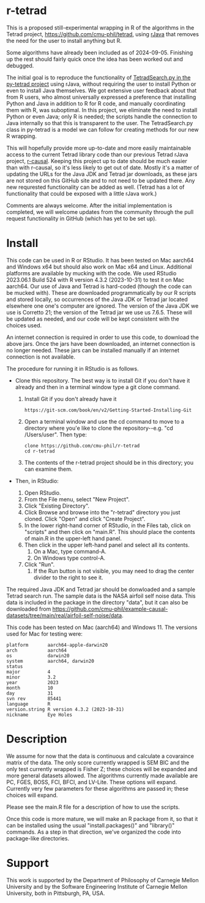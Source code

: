 # r-tetrad

This is a proposed still-experimental wrapping in R of the algorithms in the Tetrad project, https://github.com/cmu-phil/tetrad, using [rJava](https://rdrr.io/cran/rJava/man/) that removes the need for the user to install anything but R.

Some algorithms have already been included as of 2024-09-05. Finishing up the rest should fairly quick once the idea has been worked out and debugged.

The initial goal is to reproduce the functionality of [TetradSearch.py in the py-tetrad project](https://github.com/cmu-phil/py-tetrad/blob/main/pytetrad/tools/TetradSearch.py) using rJava, without requiring the user to install Python or even to install Java themselves. We got extensive user feedback about that from R users, who almost universally expressed a preference that installing Python and Java in addition to R for R code, and manually coordinating them with R, was suboptimal. In this project, we eliminate the need to install Python or even Java; only R is needed; the scripts handle the connection to Java internally so that this is transparent to the user. The TetradSearch.py class in py-tetrad is a model we can follow for creating methods for our new R wrapping.

This will hopefully provide more up-to-date and more easily maintainable access to the current Tetrad library code than our previous Tetrad rJava project, [r-causal](https://github.com/bd2kccd/r-causal). Keeping this project up to date should be much easier than with r-causal, so it's less likely to get out of date. Mostly it's a matter of updating the URLs for the Java JDK and Tetrad jar downloads, as these jars are not stored on this GitHub site and to not need to be updated there. Any new requrested functionality can be added as well. (Tetrad has a lot of functionality that could be exposed with a little rJava work.)

Comments are always welcome. After the initial implementation is completed, we will welcome updates from the community through the pull request functionality in GitHub (which has yet to be set up).

# Install

This code can be used in R or RStudio. It has been tested on Mac aarch64 and Windows x64 but should also work on Mac x64 and Linux. Additional platforms are available by mucking with the code. We used RStudio 2023.06.1 Build 524 with R version 4.3.2 (2023-10-31) to test it on Mac aarch64. Our use of Java and Tetrad is hard-coded (though the code can be mucked with). These are downloaded programmatically by our R scripts and stored locally, so occurrences of the Java JDK or Tetrad jar located elsewhere one one's computer are ignored. The version of the Java JDK we use is Corretto 21; the version of the Tetrad jar we use us 7.6.5. These will be updated as needed, and our code will be kept consistent with the choices used.

An internet connection is required in order to use this code, to download the above jars. Once the jars have been downloaded, an internet connection is no longer needed. These jars can be installed manually if an internet connection is not available.

The procedure for running it in RStudio is as follows.

* Clone this repository. The best way is to install Git if you don't have it already and then in a terminal window type a git clone command.
    1. Install Git if you don't already have it
        ```
        https://git-scm.com/book/en/v2/Getting-Started-Installing-Git
        ```
    1. Open a terminal window and use the cd command to move to a directory where you'e like to clone the repository--e.g. "cd /Users/user". Then type:
       ```
       clone https://github.com/cmu-phil/r-tetrad
       cd r-tetrad
       ```
    1. The contents of the r-tetrad project should be in this directory; you can examine them.

* Then, in RStudio:
    1. Open RStudio.
    1. From the File menu, select "New Project".
    1. Click "Existing Directory".
    1. Click Browse and browse into the "r-tetrad" directory you just cloned. Click "Open" and click "Create Project".
    1. In the lower right-hand corner of RStudio, in the Files tab, click on "scripts" and then click on "main.R". This should place the contents of main.R in the upper-left hand panel.
    1. Then click in the upper left-hand panel and select all its contents.
        1. On a Mac, type command-A.
        2. On Windows type control-A.
    1. Click "Run".
        1. If the Run button is not visible, you may need to drag the center divider to the right to see it.

The required Java JDK and Tetrad jar should be donwloaded and a sample Tetrad search run. The sample data is the NASA airfoil self noise data. This data is included in the package in the directory "data", but it can also be downloaded from https://github.com/cmu-phil/example-causal-datasets/tree/main/real/airfoil-self-noise/data.

This code has been tested on Mac (aarch64) and Windows 11. The versions used for Mac for testing were:

```
platform       aarch64-apple-darwin20      
arch           aarch64                     
os             darwin20                    
system         aarch64, darwin20           
status                                     
major          4                           
minor          3.2                         
year           2023                        
month          10                          
day            31                          
svn rev        85441                       
language       R                           
version.string R version 4.3.2 (2023-10-31)
nickname       Eye Holes
```

# Description

We assume for now that the data is continuous and calculate a covaraince matrix of the data. The only score currently wrapped is SEM BIC and the only test currently wrapped is Fisher Z; these choices will be expanded and more general datasets allowed. The algorithms currently made available are PC, FGES, BOSS, FCI, BFCI, and LV-Lite. These options will expand. Currently very few parameters for these algorithms are passed in; these choices will expand.

Please see the main.R file for a description of how to use the scripts.

Once this code is more mature, we will make an R package from it, so that it can be installed using the usual "install.packages()" and "library()" commands. As a step in that direction, we've organized the code into package-like directories.

# Support

This work is supported by the Department of Philosophy of Carnegie Mellon University and by the Software Engineering Institute of Carnegie Mellon University, both in Pittsburgh, PA, USA.
